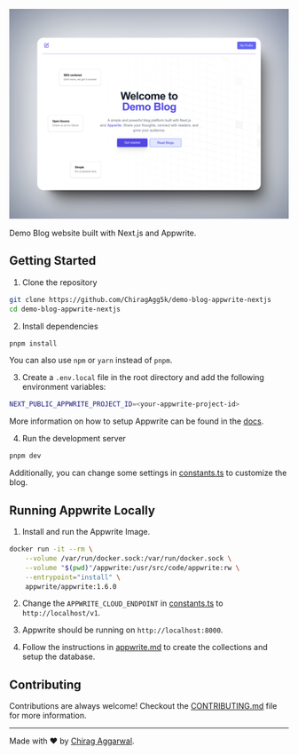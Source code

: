 ![Preview](./public/preview-4x3.png)

Demo Blog website built with Next.js and Appwrite.

## Getting Started

1. Clone the repository

```sh
git clone https://github.com/ChiragAgg5k/demo-blog-appwrite-nextjs
cd demo-blog-appwrite-nextjs
```

2. Install dependencies

```sh
pnpm install
```

You can also use `npm` or `yarn` instead of `pnpm`.

3. Create a `.env.local` file in the root directory and add the following environment variables:

```sh
NEXT_PUBLIC_APPWRITE_PROJECT_ID=<your-appwrite-project-id>
```

More information on how to setup Appwrite can be found in the [docs](./docs/appwrite.md).

4. Run the development server

```sh
pnpm dev
```

Additionally, you can change some settings in [constants.ts](./src/lib/constants.ts) to customize the blog.

## Running Appwrite Locally

1. Install and run the Appwrite Image.

```sh
docker run -it --rm \
    --volume /var/run/docker.sock:/var/run/docker.sock \
    --volume "$(pwd)"/appwrite:/usr/src/code/appwrite:rw \
    --entrypoint="install" \
    appwrite/appwrite:1.6.0
```

2. Change the `APPWRITE_CLOUD_ENDPOINT` in [constants.ts](./src/lib/constants.ts) to `http://localhost/v1`.

3. Appwrite should be running on `http://localhost:8000`.

4. Follow the instructions in [appwrite.md](./docs/appwrite.md) to create the collections and setup the database.

## Contributing

Contributions are always welcome! Checkout the [CONTRIBUTING.md](./CONTRIBUTING.md) file for more information.

---

Made with ❤️ by [Chirag Aggarwal](https://www.chiragaggarwal.tech/).
